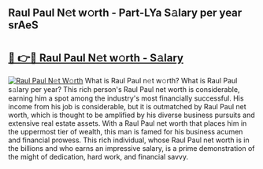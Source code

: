 ## Raul Paul N𝚎t w𝚘rth - Part-LYa S𝚊lary per year srAeS

# <h2><a href="http://gc3cl9y.nevu.top/?p=Raul+Paul">🔗 👉🔴 Raul Paul N𝚎t w𝚘rth - S𝚊lary</a></h2>

[![Raul Paul N𝚎t W𝚘rth](https://i.imgur.com/Oavwk0R.jpeg)](http://gc3cl9y.nevu.top/?p=Raul+Paul)
What is Raul Paul n𝚎t w𝚘rth? What is Raul Paul s𝚊lary per year?
This rich person's Raul Paul net worth is considerable, earning him a spot among the industry's most financially successful. His income from his job is considerable, but it is outmatched by Raul Paul net worth, which is thought to be amplified by his diverse business pursuits and extensive real estate assets. With a Raul Paul net worth that places him in the uppermost tier of wealth, this man is famed for his business acumen and financial prowess. This rich individual, whose Raul Paul net worth is in the billions and who earns an impressive salary, is a prime demonstration of the might of dedication, hard work, and financial savvy.
